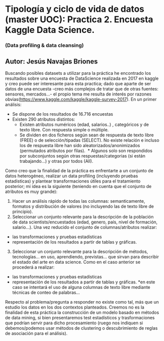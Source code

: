 # Tipología y ciclo de vida de datos (master UOC): Practica 2. Encuesta Kaggle Data Science.
### (Data profiling & data cleansing)
## Autor: Jesús Navajas Briones

Buscando posibles datasets a utilizar para la práctica he encontrado los resultados sobre una encuesta de DataScience realizada en 2017 en kaggle y creo puede ser interesante para esta practica; dado que aparte de ser datos de una encuesta -creo más complejos de tratar que de otras fuentes: sensores, mercados...- el propio tema me resulta de interés por razones obvias(https://www.kaggle.com/kaggle/kaggle-survey-2017).
En un primer análisis:
* Se dispone de los resultados de 16.716 encuestas 
* Existen 290 atributos distintos:
  * Existen atributos numéricos (edad, salarios..) , categóricos y de texto libre. Con respuesta simple o múltiple.
  * Se dividen en dos ficheros según sean de respuesta de texto libre (FREE) o de selección/tipadas (SELECT). No existe relación e incluso los de respuesta libre han sido aleatorizados/anonimizados (permutados atributos por filas).
  * Algunos solo son respondidos por subconjuntos según otras respuestas/categorias (si están trabajando...) y otras por todos (All).

Como creo que la finalidad de la práctica es enfrentarte a un conjunto de datos heterogéneo, realizar un data profiling (incluyendo pruebas estadisticas) y plantear transformaciones útiles para el tratamiento posterior; mi idea es la siguiente (teniendo en cuenta que el conjunto de atributos es muy grande):
1. Hacer un análisis rápido de todas las columnas: semanticamente, formatos y distribución de valores (no incluyendo las de texto libre de principio).
2. Seleccionar un conjunto relevante para la descripción de la población de data scientists/encuestados (edad, genero, país, nivel de formación, salario...). Una vez  reducido el conjunto de columnas/atributos realizar:
* las transformaciones y pruebas estadísticas 
* representación de los resultados a partir de tablas y gráficas.
3. Seleccionar un conjunto relevante para la descripción de métodos, tecnologías... en uso, aprendiendo, previstas... que sirvan para describir el estado del arte en data science. Como en el caso anterior se procederá a realizar:
* las transformaciones y pruebas estadísticas 
* representación de los resultados a partir de tablas y gráficas.
*en este caso se intentará el uso de alguna columnas de texto libre mediante técnicas de conteo de palabras...

Respecto al problema/pregunta a responder no existe como tal, más que un estudio los datos en los dos contextos planteados. Creemos no es la finalidad de esta práctica la construcción de un modelo basado en métodos de data mining, si bien presentaremos test estadísticos y  trasformaciones que podrían servir para dicho procesamiento (ruego nos indiquen si debemos/podemos usar métodos de clustering o descubrimiento de reglas de asociación para el análisis).
